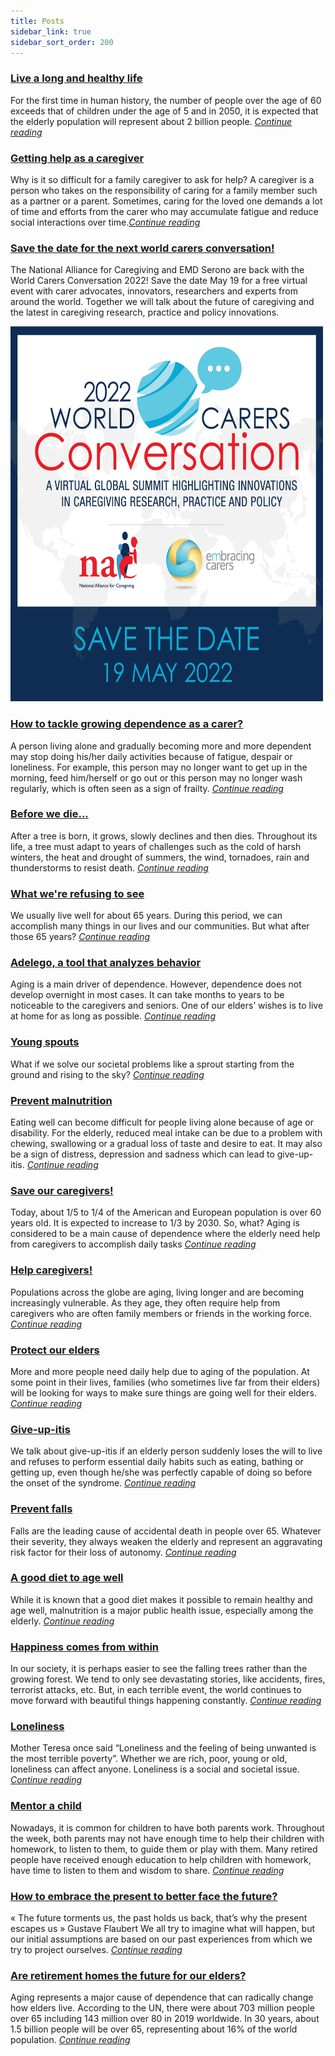 ```yaml
---
title: Posts
sidebar_link: true
sidebar_sort_order: 200
---
```

### [Live a long and healthy life](_posts/2022-02-21-aging-well.md)
For the first time in human history, the number of people over the age of 60 exceeds that of children under the age of 5 and in 2050, it is expected that the elderly population will represent about 2 billion people. [*Continue reading*](_posts/2022-02-21-aging-well.md)

### [Getting help as a caregiver](_posts/2022-02-14-getting-help-caregivers.md)
Why is it so difficult for a family caregiver to ask for help? A caregiver is a person who takes on the responsibility of caring for a family member such as a partner or a parent. Sometimes, caring for the loved one demands a lot of time and efforts from the carer who may accumulate fatigue and reduce social interactions over time.[*Continue reading*](_posts/2022-02-14-getting-help-caregivers.md)

### [Save the date for the next world carers conversation!](_posts/2022-02-07-save-the-day.md)
The National Alliance for Caregiving and EMD Serono are back with the World Carers Conversation 2022! Save the date May 19 for a free virtual event with carer advocates, innovators, researchers and experts from around the world. Together we will talk about the future of caregiving and the latest in caregiving research, practice and policy innovations.

[<img src="assets/images/2022-02-07-WCC22.jpg" title="Save the date - May 19th 2022" width="500" height="600" />](https://www.caregiving.org/world-cares-conversation-2022/)

### [How to tackle growing dependence as a carer?](_posts/2022-01-31-tackle-dependence.md)
A person living alone and gradually becoming more and more dependent may stop doing his/her daily activities because of fatigue, despair or loneliness. For example, this person may no longer want to get up in the morning, feed him/herself or go out or this person may no longer wash regularly, which is often seen as a sign of frailty. [*Continue reading*](_posts/2022-01-31-tackle-dependence.md)

### [Before we die...](_posts/2022-01-24-before-die.md)
After a tree is born, it grows, slowly declines and then dies. Throughout its life, a tree must adapt to years of challenges such as the cold of harsh winters, the heat and drought of summers, the wind, tornadoes, rain and thunderstorms to resist death. [*Continue reading*](_posts/2022-01-24-before-die.md)

### [What we're refusing to see](_posts/2022-01-17-Refuse_see.md)
We usually live well for about 65 years. During this period, we can accomplish many things in our lives and our communities. But what after those 65 years? [*Continue reading*](_posts/2022-01-17-Refuse_see.md)

### [Adelego, a tool that analyzes behavior](_posts/2022-01-10-Adelego-behavior-tool.md)
Aging is a main driver of dependence. However, dependence does not develop overnight in most cases. It can take months to years to be noticeable to the caregivers and seniors. One of our elders’ wishes is to live at home for as long as possible. [*Continue reading*](_posts/2022-01-10-Adelego-behavior-tool.md)

### [Young spouts](_posts/2022-01-03-Young_Sprouts.md)
What if we solve our societal problems like a sprout starting from the ground and rising to the sky? [*Continue reading*](_posts/2022-01-03-Young_Sprouts.md)

### [Prevent malnutrition](_posts/2021-12-27-Malnutrition.md)
Eating well can become difficult for people living alone because of age or disability. For the elderly, reduced meal intake can be due to a problem with chewing, swallowing or a gradual loss of taste and desire to eat. It may also be a sign of distress, depression and sadness which can lead to give-up-itis. [*Continue reading*](_posts/2021-12-27-Malnutrition.md)

### [Save our caregivers!](_posts/2021-12-20-Save_caregivers.md)
Today, about 1/5 to 1/4 of the American and European population is over 60 years old. It is expected to increase to 1/3 by 2030. So, what? Aging is considered to be a main cause of dependence where the elderly need help from caregivers to accomplish daily tasks [*Continue reading*](_posts/2021-12-20-Save_caregivers.md)

### [Help caregivers!](_posts/2021-12-13-Help_caregivers.md)
Populations across the globe are aging, living longer and are becoming increasingly vulnerable. As they age, they often require help from caregivers who are often family members or friends in the working force. [*Continue reading*](_posts/2021-12-13-Help_caregivers.md)

### [Protect our elders](_posts/2021-11-26-Protect_elders.md)
More and more people need daily help due to aging of the population. At some point in their lives, families (who sometimes live far from their elders) will be looking for ways to make sure things are going well for their elders. [*Continue reading*](_posts/2021-11-26-Protect_elders.md)

### [Give-up-itis](_posts/2021-11-26-Give-up-itis.md)
We talk about give-up-itis if an elderly person suddenly loses the will to live and refuses to perform essential daily habits such as eating, bathing or getting up, even though he/she was perfectly capable of doing so before the onset of the syndrome. [*Continue reading*](_posts/2021-11-26-Give-up-itis.md)

### [Prevent falls](_posts/2021-11-26-Falls.md)
Falls are the leading cause of accidental death in people over 65. Whatever their severity, they always weaken the elderly and represent an aggravating risk factor for their loss of autonomy. [*Continue reading*](_posts/2021-11-26-Falls.md)

### [A good diet to age well](_posts/2021-11-26-Diet.md)
While it is known that a good diet makes it possible to remain healthy and age well, malnutrition is a major public health issue, especially among the elderly. [*Continue reading*](_posts/2021-11-26-Diet.md)

### [Happiness comes from within](_posts/2021-07-09-Happiness.md)
In our society, it is perhaps easier to see the falling trees rather than the growing forest. We tend to only see devastating stories, like accidents, fires, terrorist attacks, etc. But, in each terrible event, the world continues to move forward with beautiful things happening constantly. [*Continue reading*](_posts/2021-07-09-Happiness.md)

### [Loneliness](_posts/2021-06-18-Loneliness.md)
Mother Teresa once said “Loneliness and the feeling of being unwanted is the most terrible poverty”.
Whether we are rich, poor, young or old, loneliness can affect anyone. Loneliness is a social and societal issue. [*Continue reading*](_posts/2021-06-18-Loneliness.md)

### [Mentor a child](_posts/2021-06-11-Mentor-Child.md)
Nowadays, it is common for children to have both parents work. Throughout the week, both parents may not have enough time to help their children with homework, to listen to them, to guide them or play with them. Many retired people have received enough education to help children with homework, have time to listen to them and wisdom to share. [*Continue reading*](_posts/2021-06-11-Mentor-Child.md)

### [How to embrace the present to better face the future?](_posts/2021-05-24-Future.md)
« The future torments us, the past holds us back, that’s why the present escapes us » Gustave Flaubert
We all try to imagine what will happen, but our initial assumptions are based on our past experiences from which we try to project ourselves. [*Continue reading*](_posts/2021-05-24-Future.md)

### [Are retirement homes the future for our elders?](_posts/2021-05-10-retirement-home-future.md)
Aging represents a major cause of dependence that can radically change how elders live. According to the UN, there were about 703 million people over 65 including 143 million over 80 in 2019 worldwide. In 30 years, about 1.5 billion people will be over 65, representing about 16% of the world population. [*Continue reading*](_posts/2021-05-10-retirement-home-future.md)
